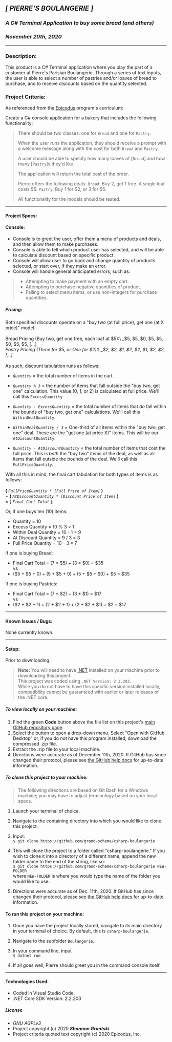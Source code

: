 ## _[ PIERRE'S BOULANGERIE ]_  

### _A C# Terminal Application to buy some bread (and others)_

### _November 20th, 2020_  
----------------------
### Description:

This product is a C# Terminal application where you play the part of a customer at Pierre's Parisian Boulangerie. Through a series of text inputs, the user is able to select a number of pastries and/or loaves of bread to purchase, and to receive discounts based on the quantity selected.

### Project Criteria:  

As referenced from the [Epicodus](https://epicodus.com) program's curriculum:  

Create a C# console application for a bakery that includes the following functionality:

> There should be two classes: one for `Bread` and one for `Pastry`.
>
> When the user runs the application, they should receive a prompt with a welcome message along with the cost for both `Bread` and `Pastry`.
>
> A user should be able to specify how many loaves of [`Bread`] and how many [`Pastry`]s they'd like.
>
> The application will return the total cost of the order.
>
> Pierre offers the following deals:
>    `Bread`: Buy 2, get 1 free. A single loaf costs $5.
>    `Pastry`: Buy 1 for $2, or 3 for $5.
>
> All functionality for the models should be tested.

-------------------------------

#### Project Specs:  
#### Console:
- Console is to greet the user, offer them a menu of products and deals, and then allow them to make purchases.
- Console is able to tell which product user has selected, and will be able to calculate discount based on specific product.
- Console will allow user to go back and change quantity of products selected, or start over, if they make an error.
- Console will handle general anticipated errors, such as:
> - Attempting to make payment with an empty cart.
> - Attempting to purchase negative quantities of product.
> - Failing to select menu items, or use non-integers for purchase quantities.

##### Pricing:
Both specified discounts operate on a "buy two (at full price), get one (at X price)" model.\
\
Bread Pricing (Buy two, get one free, each loaf at $5):\
 _$5, $5, $0, $5, $5, $0, $5, $5, [...]_\
Pastry Pricing (Three for $5, or One for $2):\
_$2, $2, $1, $2, $2, $1, $2, $2, [...]_\
\
As such, discount tabulation runs as follows:

- _`Quantity`_ = the total number of items in the cart.

- _`Quantity % 3`_ = the number of items that fall outside the "buy two, get one" calculation. This value (0, 1, or 2) is calculated at full price. We'll call this `ExcessQuantity`

- _`Quantity - ExcessQuantity`_ = the total number of items that _do_ fall within the bounds of "buy two, get one" calculations. We'll call this `WithinDealQuantity`.

- _`WithinDealQuantity / 3`_ = One-third of all items within the "buy two, get one" deal. These are the "get one (at price X)" items. This will be our `AtDiscountQuantity`. 

- _`Quantity - AtDiscountQuantity`_ = the total number of items that cost the full price. This is _both_ the "buy two" items of the deal, as well as all items that fall outside the bounds of the deal. We'll call this `FullPriceQuantity`.

With all this in mind, the final cart tabulation for both types of items is as follows:\
\
 **(** _`FullPriceQuantity * [Full Price of Item]`_ **)**\
+ 
**(** _`AtDiscountQuantity * [Discount Price of Item]`_ **)**\
= [ _`Final Cart Total`_ ].

Or, if one buys ten (10) items:
- Quantity = 10
- Excess Quantity = 10 % 3 = 1
- Within Deal Quantity = 10 - 1 = 9
- At Discount Quantity = 9 / 3 = 3
- Full Price Quantity = 10 - 3 = 7

If one is buying Bread: 
- Final Cart Total = (7 * $5) + (3 * $0) = $35\
vs
- ($5 + $5 + $0) + ($5 + $5 + $0) + ($5 + $5 + $0) + $5 = $35

If one is buying Pastries:
- Final Cart Total = (7 * $2) + (3 * $1) = $17\
vs
- ($2 + $2 + $1) + ($2 + $2 + $1) + ($2 + $2 + $1) + $2 = $17
------------------------------

#### Known Issues / Bugs:    
None currently known.

-------------------------------

#### Setup:

 Prior to downloading:
> **Note:** You will need to have [.NET](https://dotnet.microsoft.com/download/dotnet-core/2.2) installed on your machine prior to downloading this project.\
 This project was coded using `.NET Version: 2.2.203`.\
 While you do not have to have this specific version installed locally, compatibility cannot be guaranteed with earlier or later releases of the .NET core. 

##### To view locally on your machine:  
1. Find the green **Code** button above the file list on this project's [main GitHub repository page](https://github.com/grand-scheme/csharp-boulangerie).
2. Select the button to open a drop-down menu. Select "Open with GitHub Desktop" or, if you do not have this program installed, download the compressed .zip file.
3. Extract the .zip file to your local machine.
4. Directions were accurate as of December 11th, 2020. If GitHub has since changed their protocol, please see [the GitHub help docs](https://docs.github.com/en) for up-to-date information.

##### To clone this project to your machine:  
> The following directions are based on Git Bash for a Windows machine; you may have to adjust terminology based on your local specs.
1. Launch your terminal of choice. 

2. Navigate to the containing directory into which you would like to clone this project.

3. Input:\
`$ git clone https://github.com/grand-scheme/csharp-boulangerie`

4. This will clone the project to a folder called "csharp-boulangerie." If you wish to clone it into a directory of a different name, append the new folder name to the end of the string, like so:\
`$ git clone https://github.com/grand-scheme/csharp-boulangerie NEW-FOLDER`\
where `NEW-FOLDER` is where you would type the name of the folder you would like to use.  

5. Directions were accurate as of Dec. 11th, 2020. If GitHub has since changed their protocol, please see [the GitHub help docs](https://docs.github.com/en) for up-to-date information.

#### To run this project on your machine:
1. Once you have the project locally stored, navigate to its main directory in your terminal of choice. By default, this is `csharp-boulangerie`. 

2. Navigate to the subfolder `Boulangerie`.

3. In your command line, input\
`$ dotnet run`

4. If all goes well, Pierre should greet you in the command console itself. 
-------------------------------

#### Technologies Used:  
- Coded in Visual Studio Code.
- .NET Core SDK Version: 2.2.203

##### License
- _GNU AGPLv3_  
- Project copyright (c) 2020 **_Shannon Grantski_**  
- Project criteria quoted text copyright (c) 2020 Epicodus, Inc.